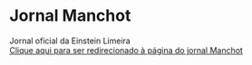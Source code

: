# Jornal Manchot
 Jornal oficial da Einstein Limeira
 <br>
 <a href="http://remotelucc.github.io/manchot">Clique aqui para ser redirecionado à página do jornal Manchot</a>